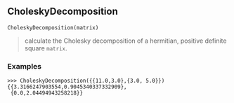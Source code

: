 ## CholeskyDecomposition

```
CholeskyDecomposition(matrix)
```

> calculate the Cholesky decomposition of a hermitian, positive definite square `matrix`.
 
### Examples
```
>>> CholeskyDecomposition({{11.0,3.0},{3.0, 5.0}})
{{3.3166247903554,0.9045340337332909}, 
 {0.0,2.04494943258218}}
``` 
